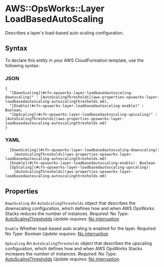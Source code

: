 # AWS::OpsWorks::Layer LoadBasedAutoScaling<a name="aws-properties-opsworks-layer-loadbasedautoscaling"></a>

Describes a layer's load\-based auto scaling configuration\.

## Syntax<a name="aws-properties-opsworks-layer-loadbasedautoscaling-syntax"></a>

To declare this entity in your AWS CloudFormation template, use the following syntax:

### JSON<a name="aws-properties-opsworks-layer-loadbasedautoscaling-syntax.json"></a>

```
{
  "[DownScaling](#cfn-opsworks-layer-loadbasedautoscaling-downscaling)" : [AutoScalingThresholds](aws-properties-opsworks-layer-loadbasedautoscaling-autoscalingthresholds.md),
  "[Enable](#cfn-opsworks-layer-loadbasedautoscaling-enable)" : Boolean,
  "[UpScaling](#cfn-opsworks-layer-loadbasedautoscaling-upscaling)" : [AutoScalingThresholds](aws-properties-opsworks-layer-loadbasedautoscaling-autoscalingthresholds.md)
}
```

### YAML<a name="aws-properties-opsworks-layer-loadbasedautoscaling-syntax.yaml"></a>

```
  [DownScaling](#cfn-opsworks-layer-loadbasedautoscaling-downscaling):
    [AutoScalingThresholds](aws-properties-opsworks-layer-loadbasedautoscaling-autoscalingthresholds.md)
  [Enable](#cfn-opsworks-layer-loadbasedautoscaling-enable): Boolean
  [UpScaling](#cfn-opsworks-layer-loadbasedautoscaling-upscaling):
    [AutoScalingThresholds](aws-properties-opsworks-layer-loadbasedautoscaling-autoscalingthresholds.md)
```

## Properties<a name="aws-properties-opsworks-layer-loadbasedautoscaling-properties"></a>

`DownScaling`  <a name="cfn-opsworks-layer-loadbasedautoscaling-downscaling"></a>
An `AutoScalingThresholds` object that describes the downscaling configuration, which defines how and when AWS OpsWorks Stacks reduces the number of instances\.
*Required*: No
*Type*: [AutoScalingThresholds](aws-properties-opsworks-layer-loadbasedautoscaling-autoscalingthresholds.md)
*Update requires*: [No interruption](https://docs.aws.amazon.com/AWSCloudFormation/latest/UserGuide/using-cfn-updating-stacks-update-behaviors.html#update-no-interrupt)

`Enable`  <a name="cfn-opsworks-layer-loadbasedautoscaling-enable"></a>
Whether load\-based auto scaling is enabled for the layer\.
*Required*: No
*Type*: Boolean
*Update requires*: [No interruption](https://docs.aws.amazon.com/AWSCloudFormation/latest/UserGuide/using-cfn-updating-stacks-update-behaviors.html#update-no-interrupt)

`UpScaling`  <a name="cfn-opsworks-layer-loadbasedautoscaling-upscaling"></a>
An `AutoScalingThresholds` object that describes the upscaling configuration, which defines how and when AWS OpsWorks Stacks increases the number of instances\.
*Required*: No
*Type*: [AutoScalingThresholds](aws-properties-opsworks-layer-loadbasedautoscaling-autoscalingthresholds.md)
*Update requires*: [No interruption](https://docs.aws.amazon.com/AWSCloudFormation/latest/UserGuide/using-cfn-updating-stacks-update-behaviors.html#update-no-interrupt)
